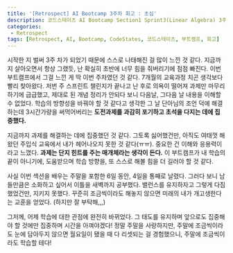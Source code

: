 ```yaml
---
title: '[Retrospect] AI Bootcamp 3주차 회고 : 초심'
description: 코드스테이츠 AI Bootcamp Section1 Sprint3(Linear Algebra) 3주차 회고
categories:
 - Retrospect
tags: [Retrospect, AI, Bootcamp, CodeStates, 코드스테이츠, 부트캠프, 회고]
---
```


시작한 지 벌써 3주 차가 되었기 때문에 스스로 나태해진 걸 많이 느낀 것 같다. 지금까지 살아오면서 항상 그랬듯, 난 확실히 초반에 너무 힘을 줘버리기에 점점 빠진다. 이번 부트캠프에서 그걸 느낀 게 딱 이번 주차였던 것 같다. 7개월의 교육과정 치곤 생각보다 빨리 찾아왔다.
저번 주 스프린트 챌린지가 끝나고 난 후로 의욕이 떨어져 과제만 마무리하기에 급급했고, 제대로 된 개념 정리가 안되다 보니 다음날, 그다음 날 내용을 이해할 수 없었다. 학습의 방향성을 바꿔야 할 것 같다고 생각한 그 날 단아님의 조언 덕에 해결하는데 3시간가량을 써먹어버리는 **도전과제를 과감히 포기하고 초석을 다지는 데에 집중했다.**

지금까지 과제를 해결하는 데에 집중했던 것 같다. 그토록 싫어했건만, 아직도 여태껏 해왔던 주입식 교육에서 내가 헤어나오지 못한 것 같다(ㅠㅠ). 중요한 건 이해와 응용력이라고 느꼈다. **과제는 단지 힌트를 주는 매개체라는 생각이 든다.** 이 부트캠프가 내 학습의 끝이 아니기에, 도움받으며 학습 방향을, 또 스스로 해볼 힘을 더 길러야 할 것 같다.

사실 이번 섹션을 배우는 주말을 포함한 6일 동안, 4일을 통째로 날렸다. 그러다 보니 남들만큼은 소화하고 싶어서 이틀을 새벽까지 공부했다. 밸런스를 유지하자고 그렇게 다짐했었건만, 지키지 못했다. 꾸준히 조금씩이라도 해놓지 않으면 미래의 내가 개고생한다는 교훈을 얻었다. (하지만 잘 부탁해,,,)

그저께, 어제 학습에 대한 관점에 완전히 바뀌었다. 그 태도를 유지하며 앞으로도 집중해야 할 것에만 집중하며 시간을 아껴야겠다!
정말 주말을 사랑하지만, 주말에 조금씩이라도 눈에 담아두지 않으면 월요일이 됐을 때 다 리셋되는 걸 경험했으니, 주말에 조금씩이라도 학습할 테다!